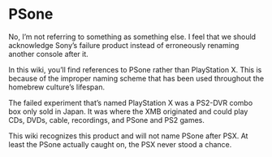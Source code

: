 # PSone

No, I’m not referring to something as something else. I feel that we should acknowledge Sony’s failure product instead of erroneously renaming another console after it.

In this wiki, you’ll find references to PSone rather than PlayStation X. This is because of the improper naming scheme that has been used throughout the homebrew culture’s lifespan.

The failed experiment that’s named PlayStation X was a PS2-DVR combo box only sold in Japan. It was where the XMB originated and could play CDs, DVDs, cable, recordings, and PSone and PS2 games.

This wiki recognizes this product and will not name PSone after PSX. At least the PSone actually caught on, the PSX never stood a chance.